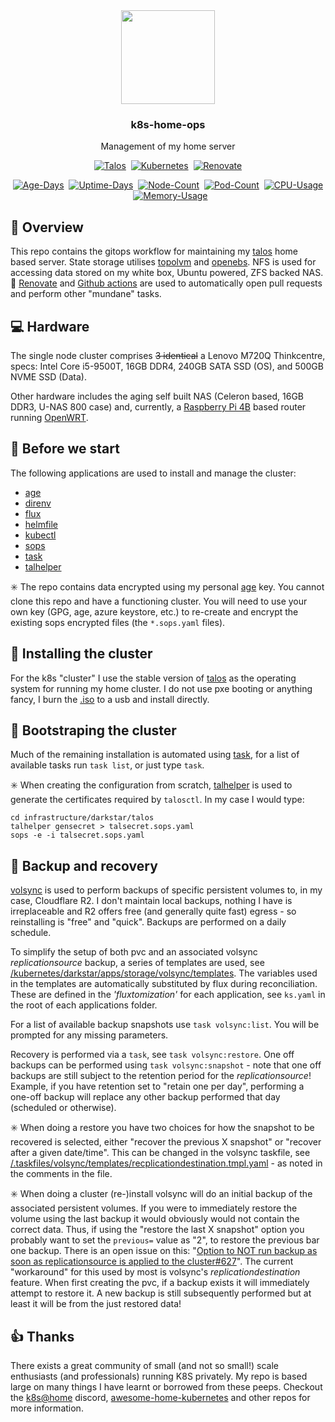 <div align="center">

<img src="https://www.starstreak.net/kube+star.png" align="center" height="150px">

### k8s-home-ops

Management of my home server

</div>

<div align="center">

[![Talos](https://img.shields.io/endpoint?url=https%3A%2F%2Fkromgo.starstreak.net%2Ftalos_version&style=for-the-badge&logo=talos&logoColor=white&color=blue&label=%20)](https://talos.dev)&nbsp;&nbsp;[![Kubernetes](https://img.shields.io/endpoint?url=https%3A%2F%2Fkromgo.starstreak.net%2Fkubernetes_version&style=for-the-badge&logo=kubernetes&logoColor=white&color=blue&label=%20)](https://kubernetes.io)&nbsp;&nbsp;[![Renovate](https://img.shields.io/github/actions/workflow/status/drae/k8s-home-ops/renovate.yaml?branch=main&label=&logo=renovatebot&style=for-the-badge&color=blue)](https://github.com/drae/k8s-home-ops/actions/workflows/renovate.yaml)

</div>

<div align="center">

[![Age-Days](https://img.shields.io/endpoint?url=https%3A%2F%2Fkromgo.starstreak.net%2Fcluster_age_days&style=flat-square&label=Age)](https://github.com/kashalls/kromgo)&nbsp;&nbsp;[![Uptime-Days](https://img.shields.io/endpoint?url=https%3A%2F%2Fkromgo.starstreak.net%2Fcluster_uptime_days&style=flat-square&label=Uptime)](https://github.com/kashalls/kromgo)&nbsp;&nbsp;[![Node-Count](https://img.shields.io/endpoint?url=https%3A%2F%2Fkromgo.starstreak.net%2Fcluster_node_count&style=flat-square&label=Nodes)](https://github.com/kashalls/kromgo)&nbsp;&nbsp;[![Pod-Count](https://img.shields.io/endpoint?url=https%3A%2F%2Fkromgo.starstreak.net%2Fcluster_pod_count&style=flat-square&label=Pods)](https://github.com/kashalls/kromgo)&nbsp;&nbsp;[![CPU-Usage](https://img.shields.io/endpoint?url=https%3A%2F%2Fkromgo.starstreak.net%2Fcluster_cpu_usage&style=flat-square&label=CPU)](https://github.com/kashalls/kromgo)&nbsp;&nbsp;[![Memory-Usage](https://img.shields.io/endpoint?url=https%3A%2F%2Fkromgo.starstreak.net%2Fcluster_memory_usage&style=flat-square&label=Memory)](https://github.com/kashalls/kromgo)

</div>

## 👋 Overview

This repo contains the gitops workflow for maintaining my [talos](https://talos.dev/) home based server. State storage utilises [topolvm](https://github.com/topolvm/topolvm) and [openebs](https://openebs.io/). NFS is used for accessing data stored on my white box, Ubuntu powered, ZFS backed NAS. 🤖 [Renovate](https://www.mend.io/free-developer-tools/renovate/) and [Github actions](https://github.com/features/actions) are used to automatically open pull requests and perform other "mundane" tasks.

## 💻 Hardware

The single node cluster comprises ~~3 identical~~ a Lenovo M720Q Thinkcentre, specs: Intel Core i5-9500T, 16GB DDR4, 240GB SATA SSD (OS), and 500GB NVME SSD (Data).

Other hardware includes the aging self built NAS (Celeron based, 16GB DDR3, U-NAS 800 case) and, currently, a [Raspberry Pi 4B](https://www.raspberrypi.org/) based router running [OpenWRT](https://openwrt.org).

## 🤔 Before we start

The following applications are used to install and manage the cluster:

- [age](https://github.com/FiloSottile/age)
- [direnv](https://direnv.net/)
- [flux](https://fluxcd.io/docs/installation/)
- [helmfile](https://github.com/helmfile/helmfile)
- [kubectl](https://kubernetes.io/docs/tasks/tools/install-kubectl-linux/)
- [sops](https://github.com/mozilla/sops/)
- [task](https://taskfile.dev/)
- [talhelper](https://github.com/budimanjojo/talhelper)

✳️ The repo contains data encrypted using my personal [age](https://github.com/FiloSottile/age) key. You cannot clone this repo and have a functioning cluster. You will need to use your own key (GPG, age, azure keystore, etc.) to re-create and encrypt the existing sops encrypted files (the `*.sops.yaml` files).

## 💾 Installing the cluster

For the k8s "cluster" I use the stable version of [talos](https://talos.dev) as the operating system for running my home cluster. I do not use pxe booting or anything fancy, I burn the [.iso](https://github.com/siderolabs/talos/releases) to a usb and install directly.

## 🥾 Bootstraping the cluster

Much of the remaining installation is automated using [task](https://taskfile.dev/), for a list of available tasks run `task list`, or just type `task`.

✳️ When creating the configuration from scratch, [talhelper](https://github.com/budimanjojo/talhelper) is used to generate the certificates required by `talosctl`. In my case I would type:

```
cd infrastructure/darkstar/talos
talhelper gensecret > talsecret.sops.yaml
sops -e -i talsecret.sops.yaml
```

## 💽 Backup and recovery

[volsync](https://github.com/backube/volsync) is used to perform backups of specific persistent volumes to, in my case, Cloudflare R2. I don't maintain local backups, nothing I have is irreplaceable and R2 offers free (and generally quite fast) egress - so reinstalling is "free" and "quick". Backups are performed on a daily schedule.

To simplify the setup of both pvc and an associated volsync _replicationsource_ backup, a series of templates are used, see [/kubernetes/darkstar/apps/storage/volsync/templates](https://github.com/drae/k8s-home-ops/tree/main/kubernetes/darkstar/apps/storage/volsync/templates). The variables used in the templates are automatically substituted by flux during reconciliation. These are defined in the _'fluxtomization'_ for each application, see `ks.yaml` in the root of each applications folder.

For a list of available backup snapshots use `task volsync:list`. You will be prompted for any missing parameters.

Recovery is performed via a `task`, see `task volsync:restore`. One off backups can be performed using `task volsync:snapshot` - note that one off backups are still subject to the retention period for the _replicationsource_! Example, if you have retention set to "retain one per day", performing a one-off backup will replace any other backup performed that day (scheduled or otherwise).

✳️ When doing a restore you have two choices for how the snapshot to be recovered is selected, either "recover the previous X snapshot" or "recover after a given date/time". This can be changed in the volsync taskfile, see [/.taskfiles/volsync/templates/recplicationdestination.tmpl.yaml](https://github.com/drae/k8s-home-ops/tree/main/.taskfiles/volsync/templates/recplicationdestination.tmpl.yaml) - as noted in the comments in the file.

✳️ When doing a cluster (re-)install volsync will do an initial backup of the associated persistent volumes. If you were to immediately restore the volume using the last backup it would obviously would not contain the correct data. Thus, if using the "restore the last X snapshot" option you probably want to set the `previous=` value as "2", to restore the previous bar one backup. There is an open issue on this: "[Option to NOT run backup as soon as replicationsource is applied to the cluster#627](https://github.com/backube/volsync/issues/627)". The current "workaround" for this used by most is volsync's _replicationdestination_ feature. When first creating the pvc, if a backup exists it will immediately attempt to restore it. A new backup is still subsequently performed but at least it will be from the just restored data!

## 👍 Thanks

There exists a great community of small (and not so small!) scale enthusiasts (and professionals) running K8S privately. My repo is based large on many things I have learnt or borrowed from these peeps. Checkout the [k8s@home](https://discord.gg/DNCynrJ) discord, [awesome-home-kubernetes](https://github.com/k8s-at-home/awesome-home-kubernetes) and other repos for more information.
